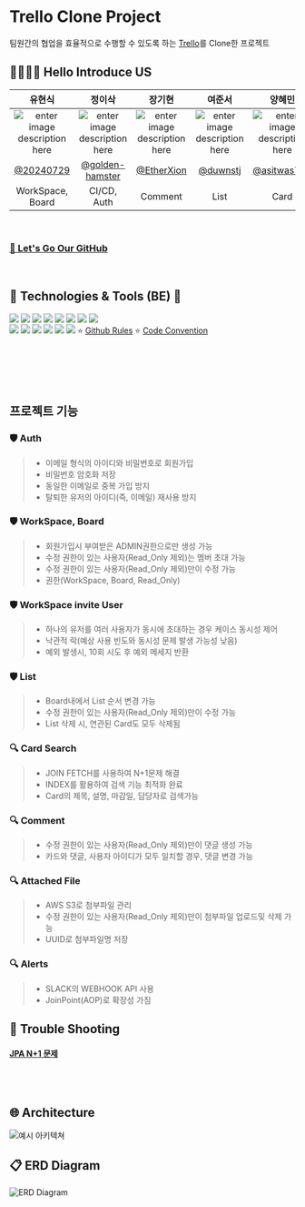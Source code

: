 
# Trello Clone Project

팀원간의 협업을 효율적으로 수행할 수 있도록 하는 [Trello](https://trello.com/)를 Clone한 프로젝트

## 👨‍👩‍👧‍👦 Hello Introduce US


|유현식|정이삭|장기현|여준서|양혜민|
|:----:|:----:|:----:|:----:|:----:|
|![enter image description here](https://avatars.githubusercontent.com/u/176876846?v=4)|![enter image description here](https://avatars.githubusercontent.com/u/106715800?v=4)|![enter image description here](https://avatars.githubusercontent.com/u/109169177?v=4)|![enter image description here](https://avatars.githubusercontent.com/u/148769872?v=4)|![enter image description here](https://avatars.githubusercontent.com/u/117827625?v=4)|
|[@20240729](https://github.com/20240729)|[@golden-hamster](https://github.com/golden-hamster)|[@EtherXion](https://github.com/EtherXion)|[@duwnstj](https://github.com/duwnstj)|[@asitwas729](https://github.com/asitwas729)|
|WorkSpace, Board|CI/CD, Auth|Comment|List|Card|

<br>

### [💜 Let's Go Our GitHub](https://github.com/teamI5/trello)

<br>

## 📝 Technologies & Tools (BE) 📝

<img src="https://img.shields.io/badge/Java-17-ED8B00?style=for-the-badge&logo=openjdk&logoColor=white"> <img src="https://img.shields.io/badge/SpringBoot-3.3.4-6DB33F?style=for-the-badge&logo=springboot&logoColor=white"/>
 <img src="https://img.shields.io/badge/Spring_Security-6DB33F?style=for-the-badge&logo=SpringSecurity&logoColor=white"/> <img src="https://img.shields.io/badge/jpa-007396?style=for-the-badge&logo=jpa&logoColor=white"> 
<img src="https://img.shields.io/badge/MySQL-4479A1?style=for-the-badge&logo=MySQL&logoColor=white"/> <img src="https://img.shields.io/badge/Flyway_mysql-CC0200?style=for-the-badge&logo=Flyway&logoColor=white"/> <img src="https://img.shields.io/badge/Gradle-02303A?style=for-the-badge&logo=Gradle&logoColor=white"/> <img src="https://img.shields.io/badge/AmazonS3-569A31?style=for-the-badge&logo=AmazonS3&logoColor=white"/>  
 <img src="https://img.shields.io/badge/git-F05032?style=for-the-badge&logo=git&logoColor=white"/> <img src="https://img.shields.io/badge/github-181717?style=for-the-badge&logo=github&logoColor=white"/> 
<img src="https://img.shields.io/badge/IntelliJ_IDEA-000000?style=for-the-badge&logo=IntelliJIDEA&logoColor=white"/>  <img src="https://img.shields.io/badge/Postman-FF6C37?style=for-the-badge&logo=Postman&logoColor=white"/>  <img src="https://img.shields.io/badge/Notion-000000?style=for-the-badge&logo=Notion&logoColor=white"/> <img src="https://img.shields.io/badge/Slack-4A154B?style=for-the-badge&logo=slack&logoColor=white"/> 
⭐ [Github Rules](https://github.com/likelion-project-README/README/wiki/%EC%BB%A4%EB%B0%8B-%EC%BB%A8%EB%B2%A4%EC%85%98)
⭐ [Code Convention](https://github.com/likelion-project-README/README/wiki/%EC%BD%94%EB%93%9C-%EC%BB%A8%EB%B2%A4%EC%85%98)

<br><br><br><br>


##  프로젝트 기능

### 🛡 Auth

> -   이메일 형식의 아이디와 비밀번호로 회원가입
> -   비밀번호 암호화 저장
> -   동일한 이메일로 중복 가입 방지
> -   탈퇴한 유저의 아이디(즉, 이메일) 재사용 방지

### 🛡 WorkSpace, Board

> -   회원가입시 부여받은 ADMIN권한으로만 생성 가능
> -   수정 권한이 있는 사용자(Read_Only 제외)는 멤버 초대 가능
> -  수정 권한이 있는 사용자(Read_Only 제외)만이 수정 가능
> -   권한(WorkSpace, Board, Read_Only)

### 🛡 WorkSpace invite User

> -   하나의 유저를 여러 사용자가 동시에 초대하는 경우 케이스 동시성 제어
> -   낙관적 락(예상 사용 빈도와 동시성 문제 발생 가능성 낮음)
> -  예외 발생시, 10회 시도 후 예외 메세지 반환

### 🛡 List

> -   Board내에서 List 순서 변경 가능
> -   수정 권한이 있는 사용자(Read_Only 제외)만이 수정 가능
> -   List 삭제 시, 연관된 Card도 모두 삭제됨

### 🔍 Card Search

> * JOIN FETCH를 사용하여 N+1문제 해결
> * INDEX를 활용하여 검색 기능 최적화 완료
> * Card의 제목, 설명, 마감일, 담당자로 검색가능

### 🔍 Comment

> * 수정 권한이 있는 사용자(Read_Only 제외)만이 댓글 생성 가능
> * 카드와 댓글, 사용자 아이디가 모두 일치할 경우, 댓글 변경 가능

### 🔍 Attached File

> * AWS S3로 첨부파일 관리
>  * 수정 권한이 있는 사용자(Read_Only 제외)만이 첨부파일 업로드및 삭제 가능
> * UUID로 첨부파일명 저장

### 🔍 Alerts

> * SLACK의 WEBHOOK API 사용
>  * JoinPoint(AOP)로 확장성 가짐


## 🚨 Trouble Shooting

#### [JPA N+1 문제]()


<br><br>


## 🌐 Architecture

![예시 아키텍쳐]()


## 📋 ERD Diagram

![ERD Diagram]()

<br>
